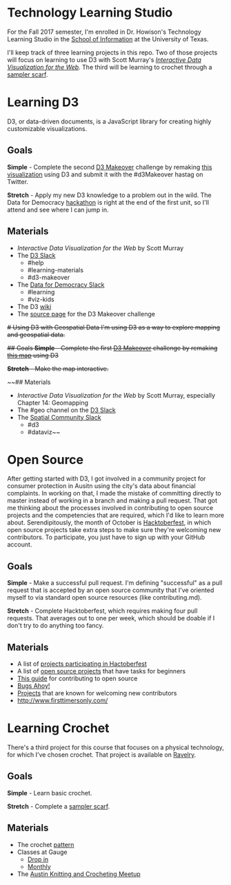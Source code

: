 # Technology Learning Studio
For the Fall 2017 semester, I'm enrolled in Dr. Howison's Technology Learning Studio in the [School of Information](https://www.ischool.utexas.edu/) at the University of Texas. 

I'll keep track of three learning projects in this repo. Two of those projects will focus on learning to use D3 with Scott Murray's *[Interactive Data Visualization for the Web](http://alignedleft.com/work/d3-book-2e)*. The third will be learning to crochet through a [sampler scarf](http://www.ravelry.com/patterns/library/wonderland-sampler-scarf).

# Learning D3
D3, or data-driven documents, is a JavaScript library for creating highly customizable visualizations.

## Goals
**Simple** - Complete the second [D3 Makeover](http://tinyletter.com/curran/letters/introducing-d3-makeover) challenge by remaking [this visualization](http://tinyletter.com/curran/letters/d3-makeover-ii) using D3 and submit it with the #d3Makeover hastag on Twitter.

**Stretch** - Apply my new D3 knowledge to a problem out in the wild. The Data for Democracy [hackathon](https://www.meetup.com/Data-for-Democracy-Austin/events/243063332/) is right at the end of the first unit, so I'll attend and see where I can jump in.

## Materials
* *Interactive Data Visualization for the Web* by Scott Murray
* The [D3 Slack](https://d3js.slack.com)
  * #help
  * #learning-materials
  * #d3-makeover
* The [Data for Democracy Slack](https://datafordemocracy.slack.com)
  * #learning
  * #viz-kids
* The D3 [wiki](https://github.com/d3/d3/wiki)
* The [source page](http://www.nws.noaa.gov/hic/flood_stats/recent_individual_deaths.shtml) for the D3 Makeover challenge

~~# Using D3 with Geospatial Data
I'm using D3 as a way to explore mapping and geospatial data.~~

~~## Goals
**Simple** - Complete the first [D3 Makeover](http://tinyletter.com/curran/letters/introducing-d3-makeover) challenge by remaking [this map](http://one.laptop.org/map) using D3~~

~~**Stretch** - Make the map interactive.~~

~~## Materials
* *Interactive Data Visualization for the Web* by Scott Murray, especially Chapter 14: Geomapping
* The #geo channel on the [D3 Slack](https://d3js.slack.com)
* The [Spatial Community Slack](https://thespatialcommunity.slack.com)
  * #d3
  * #dataviz~~

# Open Source
After getting started with D3, I got involved in a community project for consumer protection in Ausitn using the city's data about financial complaints. In working on that, I made the mistake of committing directly to master instead of working in a branch and making a pull request. That got me thinking about the processes involved in contributing to open source projects and the competencies that are required, which I'd like to learn more about. Serendipitously, the month of October is [Hacktoberfest](https://hacktoberfest.digitalocean.com/), in which open source projects take extra steps to make sure they're welcoming new contributors. To participate, you just have to sign up with your GitHub account. 

## Goals
**Simple** - Make a successful pull request. I'm defining "successful" as a pull request that is accepted by an open source community that I've oriented myself to via standard open source resources (like contributing.md).

**Stretch** - Complete Hacktoberfest, which requires making four pull requests. That averages out to one per week, which should be doable if I don't try to do anything too fancy. 

## Materials
 * A list of [projects participating in Hactoberfest](https://hacktoberfest.digitalocean.com/#projects)
 * A list of [open source projects](http://up-for-grabs.net/#/) that have tasks for beginners
 * [This guide](https://opensource.guide/how-to-contribute/) for contributing to open source
 * [Bugs Ahoy!](https://www.joshmatthews.net/bugsahoy/?)
 * [Projects](https://github.com/showcases/great-for-new-contributors) that are known for welcoming new contributors
 * http://www.firsttimersonly.com/
 

# Learning Crochet
There's a third project for this course that focuses on a physical technology, for which I've chosen crochet. That project is available on [Ravelry](http://www.ravelry.com/projects/allyro/wonderland-sampler-scarf).

## Goals
**Simple** - Learn basic crochet.

**Stretch** - Complete a [sampler scarf](http://www.ravelry.com/patterns/library/wonderland-sampler-scarf).

## Materials
* The crochet [pattern](http://www.ravelry.com/patterns/library/wonderland-sampler-scarf)
* Classes at Gauge
  * [Drop in](http://gaugeyarn.com/classes/drop-in-classes/drop-in-classes)
  * [Monthly](http://gaugeyarn.com/classes/monthly-classes/learn-to-crochet-4)
* The [Austin Knitting and Crocheting Meetup](https://www.meetup.com/austinknitting/events/)
  
